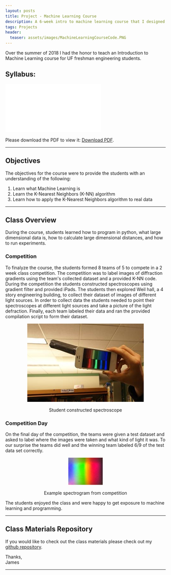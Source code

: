 ```yaml
---
layout: posts
title: Project - Machine Learning Course
description: A 6-week intro to machine learning course that I designed and instructed for UF engineering freshman
tags: Projects
header:
  teaser: assets/images/MachineLearningCourseCode.PNG
---
```


Over the summer of 2018 I had the honor to teach an Introduction to Machine Learning course for UF freshman engineering students. 

## Syllabus:
<object data="/assets/images/2018_ML_Syllabus.pdf" type="application/pdf" width="700px" height="500px">
    <embed src="/assets/images/2018_ML_Syllabus.pdf">
        <p>Please download the PDF to view it: <a href="https://github.com/jbocinsky/MachineLearningCourse/blob/master/2018_ML_Syllabus.pdf">Download PDF</a>.</p>
    </embed>
</object>

---

## Objectives

The objectives for the course were to provide the students with an understanding of the following:

1. Learn what Machine Learning is
2. Learn the K-Nearest Neighbors (K-NN) algorithm
3. Learn how to apply the K-Nearest Neighbors algorithm to real data

---

## Class Overview

During the course, students learned how to program in python, what large dimensional data is, how to calculate large dimensional distances, and how to run experiments.

### Competition

To finalyze the course, the students formed 8 teams of 5 to compete in a 2 week class competition. The competition was to label images of diffraction gradients using the team's collected dataset and a provided K-NN code. During the competition the students constructed spectroscopes using gradient filter and provided iPads. The students then explored Weil hall, a 4 story engineering building, to collect their dataset of images of different light sources. In order to collect data the students needed to point their spectroscopes at different light sources and take a picture of the light defraction. Finally, each team labeled their data and ran the provided compilation script to form their dataset. 

<p align="center">
	<img src="/assets/images/spectroscope.jpg">
	<figcaption align="center">Student constructed spectroscope</figcaption>
</p>

### Competition Day

On the final day of the competition, the teams were given a test dataset and asked to label where the images were taken and what kind of light it was. To our surprise the teams did well and the winning team labeled 6/9 of the test data set correctly.

<p align="center">
	<img src="/assets/images/ML_Course_Spectrogram.JPG">
	<figcaption align="center">Example spectrogram from competition</figcaption>
</p>

The students enjoyed the class and were happy to get exposure to machine learning and programming.

---

## Class Materials Repository

If you would like to check out the class materials please check out my [github repository](https://github.com/jbocinsky/MachineLearningCourse "Machine Learning Course Repository").


Thanks,  
James

---


